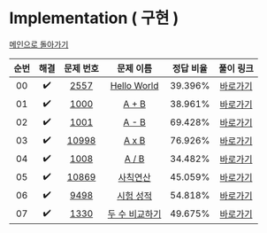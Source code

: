 # Implementation ( 구현 )

[메인으로 돌아가기](https://github.com/hhcczz/baekjoon)


|          순번          |        해결         |        문제 번호         |        문제 이름         |         정답 비율          |        풀이 링크         |
| :-----: | :-----: | :-----: | :-----: | :-----: | :-----: |
| 00 |  :heavy_check_mark:  | <a href="https://www.acmicpc.net/problem/2557" target="_blank">2557</a> | <a href="https://www.acmicpc.net/problem/2557" target="_blank">Hello World</a> | 39.396% | <a href="https://github.com/hhcczz/BaekJoon/blob/main/Solution/Implementation/2557">바로가기</a> |
| 01 |  :heavy_check_mark:  | <a href="https://www.acmicpc.net/problem/1000" target="_blank">1000</a> | <a href="https://www.acmicpc.net/problem/1000" target="_blank">A + B</a> | 38.961% | <a href="https://github.com/hhcczz/BaekJoon/blob/main/Solution/Implementation/1000">바로가기</a> |
| 02 |  :heavy_check_mark:  | <a href="https://www.acmicpc.net/problem/1001" target="_blank">1001</a> | <a href="https://www.acmicpc.net/problem/1001" target="_blank">A - B</a> | 69.428% | <a href="https://github.com/hhcczz/BaekJoon/blob/main/Solution/Implementation/1001">바로가기</a> |
| 03 |  :heavy_check_mark:  | <a href="https://www.acmicpc.net/problem/10998" target="_blank">10998</a> | <a href="https://www.acmicpc.net/problem/10998" target="_blank">A x B</a> | 76.926% | <a href="https://github.com/hhcczz/BaekJoon/blob/main/Solution/Implementation/10998">바로가기</a> |
| 04 |  :heavy_check_mark:  | <a href="https://www.acmicpc.net/problem/1008" target="_blank">1008</a> | <a href="https://www.acmicpc.net/problem/1008" target="_blank">A / B</a> | 34.482% | <a href="https://github.com/hhcczz/BaekJoon/blob/main/Solution/Implementation/1008">바로가기</a> |
| 05 |  :heavy_check_mark:  | <a href="https://www.acmicpc.net/problem/10869" target="_blank">10869</a> | <a href="https://www.acmicpc.net/problem/10869" target="_blank">사칙연산</a> | 45.059% | <a href="https://github.com/hhcczz/BaekJoon/blob/main/Solution/Implementation/10869">바로가기</a> |
| 06 |  :heavy_check_mark:  | <a href="https://www.acmicpc.net/problem/9498" target="_blank">9498</a> | <a href="https://www.acmicpc.net/problem/9498" target="_blank">시험 성적</a> | 54.818% | <a href="https://github.com/hhcczz/BaekJoon/blob/main/Solution/Implementation/9498">바로가기</a> |
| 07 |  :heavy_check_mark:  | <a href="https://www.acmicpc.net/problem/1330" target="_blank">1330</a> | <a href="https://www.acmicpc.net/problem/1330" target="_blank">두 수 비교하기</a> | 49.675% | <a href="https://github.com/hhcczz/BaekJoon/blob/main/Solution/Implementation/1330">바로가기</a> |
